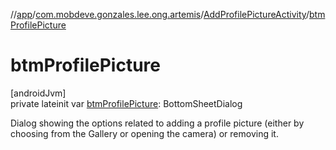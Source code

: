//[app](../../../index.md)/[com.mobdeve.gonzales.lee.ong.artemis](../index.md)/[AddProfilePictureActivity](index.md)/[btmProfilePicture](btm-profile-picture.md)

# btmProfilePicture

[androidJvm]\
private lateinit var [btmProfilePicture](btm-profile-picture.md): BottomSheetDialog

Dialog showing the options related to adding a profile picture (either by choosing from the Gallery or opening the camera) or removing it.
